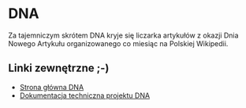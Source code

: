 DNA
===

Za tajemniczym skrótem DNA kryje się liczarka artykułów z okazji
Dnia Nowego Artykułu organizowanego co miesiąc na Polskiej Wikipedii.

Linki zewnętrzne ;-)
-------------------
* [Strona główna DNA](http://tools.wmflabs.org/dna/)
* [Dokumentacja techniczna projektu DNA](http://tools.wmflabs.org/dna/.doc/html/)
